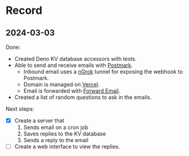 # Record

## 2024-03-03

Done:

- Created Deno KV database accessors with tests.
- Able to send and receive emails with [Postmark](https://postmarkapp.com/).
  - Inbound email uses a [nGrok](https://ngrok.com/) tunnel for exposing the
    webhook to Postmark.
  - Domain is managed on [Vercel](https://vercel.com/).
  - Email is forwarded with [Forward Email](https://forwardemail.net/).
- Created a list of random questions to ask in the emails.

Next steps:

- [x] Create a server that
  1. Sends email on a cron job
  2. Saves replies to the KV database
  3. Sends a reply to the email
- [ ] Create a web interface to view the replies.
